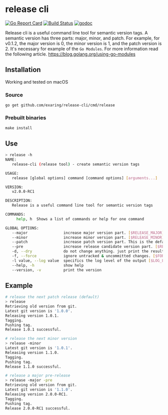 # release cli
[![Go Report Card](https://goreportcard.com/badge/github.com/exaring/release-cli)](https://goreportcard.com/report/github.com/exaring/release-cli)
[![Build Status](https://travis-ci.org/exaring/release-cli.svg?branch=master)](https://travis-ci.org/exaring/release-cli)
[![godoc](http://img.shields.io/badge/godoc-reference-blue.svg?style=flat)](https://godoc.org/github.com/exaring/release-cli) 

Release cli is a useful command line tool for semantic version tags. A semantic version has three parts: major, minor, and patch. For example, 
for v0.1.2, the major version is 0, the minor version is 1, and the patch version is 2. It's necessary for example of the `Go Modules`. For more information read 
the following article. https://blog.golang.org/using-go-modules

## Installation 

Working and tested on macOS

### Source 
`go get github.com/exaring/release-cli/cmd/release`

### Prebuilt binaries
`make install`

## Use
```bash
> release -h
NAME:
   release-cli (release tool) - create semantic version tags

USAGE:
   release [global options] command [command options] [arguments...]

VERSION:
   v2.0.0-RC1

DESCRIPTION:
   Release is a useful command line tool for semantic version tags

COMMANDS:
     help, h  Shows a list of commands or help for one command

GLOBAL OPTIONS:
   --major                increase major version part. [$RELEASE_MAJOR]
   --minor                increase minor version part. [$RELEASE_MINOR]
   --patch                increase patch version part. This is the default increased part. [$RELEASE_PATCH]
   --pre                  increase release candidate version part. [$RELEASE_PRE]
   -d, --dry              do not change anything. just print the result. [$DRY_RUN]
   -f, --force            ignore untracked & uncommitted changes. [$FORCE]
   -l value, --log value  specifics the log level of the output [$LOG_LEVEL]
   --help, -h             show help
   --version, -v          print the version
```

## Example
```bash
# release the next patch release (default)
> release
Retrieving old version from git.
Latest git version is '1.0.0'.
Releasing version 1.0.1.
Tagging.
Pushing tag.
Release 1.0.1 successful.

# release the next minor version
> release -minor
Latest git version is '1.0.1'.
Releasing version 1.1.0.
Tagging.
Pushing tag.
Release 1.1.0 successful.

# release a major pre-release
> release -major -pre
Retrieving old version from git.
Latest git version is '1.1.0'.
Releasing version 2.0.0-RC1.
Tagging.
Pushing tag.
Release 2.0.0-RC1 successful.
```
